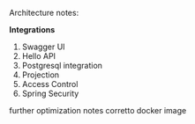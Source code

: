 Architecture notes:

**Integrations**

1. Swagger UI
2. Hello API
3. Postgresql integration
4. Projection
5. Access Control
6. Spring Security


further optimization notes
corretto docker image